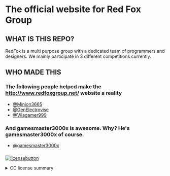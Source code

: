 # The official website for Red Fox Group

## WHAT IS THIS REPO?

RedFox is a multi purpose group with a dedicated team of programmers and
designers. We mainly participate in 3 different competitions currently.

## WHO MADE THIS

### The following people helped make the http://www.redfoxgroup.net/ website a reality

- [@Minion3665](https://github.com/Minion3665)
- [@GenElectrovise](https://github.com/GenElectrovise)
- [@Vilagamer999](https://github.com/Vilagamer999)

### And gamesmaster3000x is awesome. Why? He's gamesmaster3000x of course.

- [@gamesmaster3000x](https://github.com/gamesmaster3000x)

###

[![licensebutton](https://licensebuttons.net/l/by-nd/3.0/88x31.png)](https://creativecommons.org/licenses/by-nd/4.0)

 <details>
 <summary>CC license summary</summary>
 ==================</br>
 You can share this code arround as long as you credit the owner(s), any modifications to the code will then make it illegal to share said modified code, for more detailed info click the badge above. Otherwise don't forget to credit our hard work...
</details>

